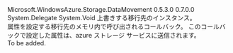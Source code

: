 <Type Name="SetAttributesCallback" FullName="Microsoft.WindowsAzure.Storage.DataMovement.SetAttributesCallback">
  <TypeSignature Language="C#" Value="public delegate void SetAttributesCallback(object destination);" />
  <TypeSignature Language="ILAsm" Value=".class public auto ansi sealed SetAttributesCallback extends System.MulticastDelegate" />
  <TypeSignature Language="DocId" Value="T:Microsoft.WindowsAzure.Storage.DataMovement.SetAttributesCallback" />
  <TypeSignature Language="VB.NET" Value="Public Delegate Sub SetAttributesCallback(destination As Object)" />
  <TypeSignature Language="F#" Value="type SetAttributesCallback = delegate of obj -&gt; unit" />
  <AssemblyInfo>
    <AssemblyName>Microsoft.WindowsAzure.Storage.DataMovement</AssemblyName>
    <AssemblyVersion>0.5.3.0</AssemblyVersion>
    <AssemblyVersion>0.7.0.0</AssemblyVersion>
  </AssemblyInfo>
  <Base>
    <BaseTypeName>System.Delegate</BaseTypeName>
  </Base>
  <Parameters>
    <Parameter Name="destination" Type="System.Object" />
  </Parameters>
  <ReturnValue>
    <ReturnType>System.Void</ReturnType>
  </ReturnValue>
  <Docs>
    <param name="destination">上書きする移行先のインスタンス。</param>
    <summary>
            属性を設定する移行先のメモリ内で呼び出されるコールバック。 このコールバックで設定した属性は、azure ストレージ サービスに送信されます。 
            </summary>
    <remarks>To be added.</remarks>
  </Docs>
</Type>